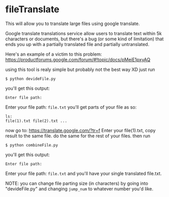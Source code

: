 # fileTranslate
This will allow you to translate large files using google translate.

Google translate translations service allow users to translate text within 5k characters
or documents, but there's a bug (or some kind of limitation) that ends you up with a partially
translated file and partially untranslated.

Here's an example of a victim to this problem: https://productforums.google.com/forum/#!topic/docs/pMeiE1pxyAQ

using this tool is realy simple but probably not the best way XD
just run
```
$ python devideFile.py
```
you'll get this output:
```
Enter file path:
```
Enter your file path:
```file.txt```
you'll get parts of your file as so:
```
ls:
file(1).txt file(2).txt ...
```
now go to: https://translate.google.com/?tr=f
Enter your file(1).txt, copy result to the same file.
do the same for the rest of your files.
then run
```
$ python combineFile.py
```
you'll get this output:
```
Enter file path: 
```
Enter your file path:
```file.txt```
and you'll have your single translated file.txt.

NOTE: you can change file parting size (in characters) by going into "devideFile.py"
and changing ```jump_num``` to whatever number you'd like.
